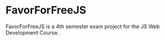 # FavorForFreeJS

FavorForFreeJS is a 4th semester exam project for the JS Web Development Course. 
